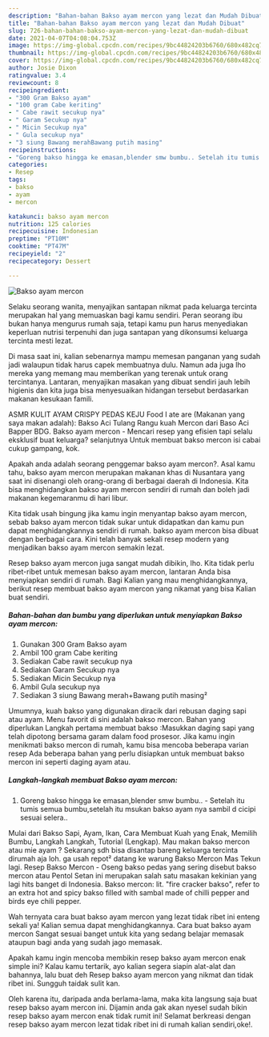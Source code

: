 ```yaml
---
description: "Bahan-bahan Bakso ayam mercon yang lezat dan Mudah Dibuat"
title: "Bahan-bahan Bakso ayam mercon yang lezat dan Mudah Dibuat"
slug: 726-bahan-bahan-bakso-ayam-mercon-yang-lezat-dan-mudah-dibuat
date: 2021-04-07T04:08:04.753Z
image: https://img-global.cpcdn.com/recipes/9bc44824203b6760/680x482cq70/bakso-ayam-mercon-foto-resep-utama.jpg
thumbnail: https://img-global.cpcdn.com/recipes/9bc44824203b6760/680x482cq70/bakso-ayam-mercon-foto-resep-utama.jpg
cover: https://img-global.cpcdn.com/recipes/9bc44824203b6760/680x482cq70/bakso-ayam-mercon-foto-resep-utama.jpg
author: Josie Dixon
ratingvalue: 3.4
reviewcount: 8
recipeingredient:
- "300 Gram Bakso ayam"
- "100 gram Cabe keriting"
- " Cabe rawit secukup nya"
- " Garam Secukup nya"
- " Micin Secukup nya"
- " Gula secukup nya"
- "3 siung Bawang merahBawang putih masing"
recipeinstructions:
- "Goreng bakso hingga ke emasan,blender smw bumbu.. Setelah itu tumis semua bumbu,setelah itu msukan bakso ayam nya sambil d cicipi sesuai selera.."
categories:
- Resep
tags:
- bakso
- ayam
- mercon

katakunci: bakso ayam mercon 
nutrition: 125 calories
recipecuisine: Indonesian
preptime: "PT10M"
cooktime: "PT47M"
recipeyield: "2"
recipecategory: Dessert

---
```



![Bakso ayam mercon](https://img-global.cpcdn.com/recipes/9bc44824203b6760/680x482cq70/bakso-ayam-mercon-foto-resep-utama.jpg)

Selaku seorang wanita, menyajikan santapan nikmat pada keluarga tercinta merupakan hal yang memuaskan bagi kamu sendiri. Peran seorang ibu bukan hanya mengurus rumah saja, tetapi kamu pun harus menyediakan keperluan nutrisi terpenuhi dan juga santapan yang dikonsumsi keluarga tercinta mesti lezat.

Di masa  saat ini, kalian sebenarnya mampu memesan panganan yang sudah jadi walaupun tidak harus capek membuatnya dulu. Namun ada juga lho mereka yang memang mau memberikan yang terenak untuk orang tercintanya. Lantaran, menyajikan masakan yang dibuat sendiri jauh lebih higienis dan kita juga bisa menyesuaikan hidangan tersebut berdasarkan makanan kesukaan famili. 

ASMR KULIT AYAM CRISPY PEDAS KEJU Food I ate are (Makanan yang saya makan adalah): Bakso Aci Tulang Rangu kuah Mercon dari Baso Aci Bapper BDG. Bakso ayam mercon - Mencari resep yang efisien tapi selalu eksklusif buat keluarga? selanjutnya Untuk membuat bakso mercon isi cabai cukup gampang, kok.

Apakah anda adalah seorang penggemar bakso ayam mercon?. Asal kamu tahu, bakso ayam mercon merupakan makanan khas di Nusantara yang saat ini disenangi oleh orang-orang di berbagai daerah di Indonesia. Kita bisa menghidangkan bakso ayam mercon sendiri di rumah dan boleh jadi makanan kegemaranmu di hari libur.

Kita tidak usah bingung jika kamu ingin menyantap bakso ayam mercon, sebab bakso ayam mercon tidak sukar untuk didapatkan dan kamu pun dapat menghidangkannya sendiri di rumah. bakso ayam mercon bisa dibuat dengan berbagai cara. Kini telah banyak sekali resep modern yang menjadikan bakso ayam mercon semakin lezat.

Resep bakso ayam mercon juga sangat mudah dibikin, lho. Kita tidak perlu ribet-ribet untuk memesan bakso ayam mercon, lantaran Anda bisa menyiapkan sendiri di rumah. Bagi Kalian yang mau menghidangkannya, berikut resep membuat bakso ayam mercon yang nikamat yang bisa Kalian buat sendiri.

<!--inarticleads1-->

##### Bahan-bahan dan bumbu yang diperlukan untuk menyiapkan Bakso ayam mercon:

1. Gunakan 300 Gram Bakso ayam
1. Ambil 100 gram Cabe keriting
1. Sediakan  Cabe rawit secukup nya
1. Sediakan  Garam Secukup nya
1. Sediakan  Micin Secukup nya
1. Ambil  Gula secukup nya
1. Sediakan 3 siung Bawang merah+Bawang putih masing²


Umumnya, kuah bakso yang digunakan diracik dari rebusan daging sapi atau ayam. Menu favorit di sini adalah bakso mercon. Bahan yang diperlukan Langkah pertama membuat bakso :Masukkan daging sapi yang telah dipotong bersama garam dalam food prosesor. Jika kamu ingin menikmati bakso mercon di rumah, kamu bisa mencoba beberapa varian resep Ada beberapa bahan yang perlu disiapkan untuk membuat bakso mercon ini seperti daging ayam atau. 

<!--inarticleads2-->

##### Langkah-langkah membuat Bakso ayam mercon:

1. Goreng bakso hingga ke emasan,blender smw bumbu.. - Setelah itu tumis semua bumbu,setelah itu msukan bakso ayam nya sambil d cicipi sesuai selera..


Mulai dari Bakso Sapi, Ayam, Ikan, Cara Membuat Kuah yang Enak, Memilih Bumbu, Langkah Langkah, Tutorial (Lengkap). Mau makan bakso mercon atau mie ayam ? Sekarang sdh bisa disantap bareng keluarga tercinta dirumah aja loh. ga usah repot² datang ke warung Bakso Mercon Mas Tekun lagi. Resep Bakso Mercon - Oseng bakso pedas yang sering disebut bakso mercon atau Pentol Setan ini merupakan salah satu masakan kekinian yang lagi hits banget di Indonesia. Bakso mercon: lit. &#34;fire cracker bakso&#34;, refer to an extra hot and spicy bakso filled with sambal made of chilli pepper and birds eye chili pepper. 

Wah ternyata cara buat bakso ayam mercon yang lezat tidak ribet ini enteng sekali ya! Kalian semua dapat menghidangkannya. Cara buat bakso ayam mercon Sangat sesuai banget untuk kita yang sedang belajar memasak ataupun bagi anda yang sudah jago memasak.

Apakah kamu ingin mencoba membikin resep bakso ayam mercon enak simple ini? Kalau kamu tertarik, ayo kalian segera siapin alat-alat dan bahannya, lalu buat deh Resep bakso ayam mercon yang nikmat dan tidak ribet ini. Sungguh taidak sulit kan. 

Oleh karena itu, daripada anda berlama-lama, maka kita langsung saja buat resep bakso ayam mercon ini. Dijamin anda gak akan nyesel sudah bikin resep bakso ayam mercon enak tidak rumit ini! Selamat berkreasi dengan resep bakso ayam mercon lezat tidak ribet ini di rumah kalian sendiri,oke!.


